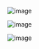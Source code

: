 ![image](https://github.com/user-attachments/assets/5aeff7e9-e26d-4afd-a648-81de80a07781)             

![image](https://github.com/user-attachments/assets/0abe0749-c0d0-498a-868c-06eb7f5f0335)

![image](https://github.com/user-attachments/assets/468e5978-34c7-43d8-b1a8-f4ab41eb4a24)
